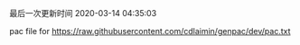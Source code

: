 最后一次更新时间 2020-03-14 04:35:03
	
pac file for https://raw.githubusercontent.com/cdlaimin/genpac/dev/pac.txt

